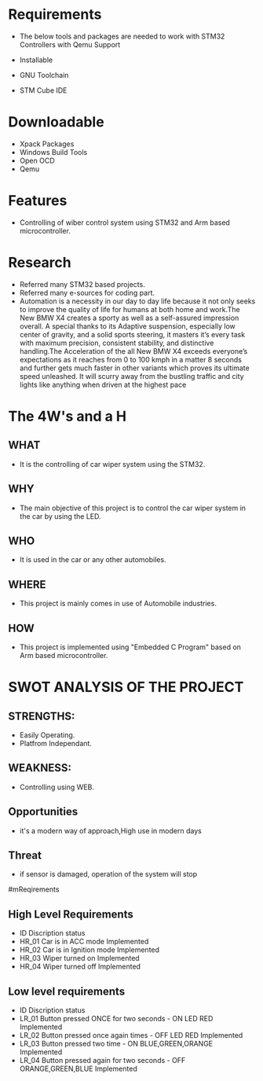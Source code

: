 # Requirements
* The below tools and packages are needed to work with STM32 Controllers with Qemu Support

* Installable
* GNU Toolchain
* STM Cube IDE

# Downloadable
* Xpack Packages
* Windows Build Tools
* Open OCD
* Qemu

# Features
* Controlling of wiber control system using STM32 and Arm based microcontroller.

# Research
* Referred many STM32 based projects.
* Referred many e-sources for coding part.
* Automation is a necessity in our day to day life because it not only seeks to improve the quality of life for humans at both home and work.The New BMW X4 creates a sporty as well as a self-assured impression overall. A special thanks to its Adaptive suspension, especially low center of gravity, and a solid sports steering, it masters it’s every task with maximum precision, consistent stability, and distinctive handling.The Acceleration of the all New BMW X4 exceeds everyone’s expectations as it reaches from 0 to 100 kmph in a matter 8 seconds and further gets much faster in other variants which proves its ultimate speed unleashed. It will scurry away from the bustling traffic and city lights like anything when driven at the highest pace

# The 4W's and a H
## WHAT
* It is the controlling of car wiper system using the STM32.
## WHY
* The main objective of this project is to control the car wiper system in the car by using the LED.
## WHO
* It is used in the car or any other automobiles.
## WHERE
* This project is mainly comes in use of Automobile industries.
## HOW
* This project is implemented using "Embedded C Program" based on Arm based microcontroller.

# SWOT ANALYSIS OF THE PROJECT
## STRENGTHS:
* Easily Operating.
* Platfrom Independant.
## WEAKNESS:
* Controlling using WEB.
## Opportunities
* it's a modern way of approach,High use in modern days
## Threat
* if sensor is damaged, operation of the system will stop

#mReqirements
## High Level Requirements
* ID	                Discription	                              status
* HR_01	                Car is in ACC mode	                    Implemented
* HR_02	                Car is in Ignition mode	                    Implemented
* HR_03	                Wiper turned on	                            Implemented
* HR_04	                Wiper turned off                            Implemented

## Low level requirements
* ID	                 Discription	                                                  status
* LR_01	                 Button pressed ONCE for two seconds - ON LED RED	        Implemented
* LR_02	                 Button pressed once again times - OFF LED RED	                Implemented
* LR_03	                 Button pressed two time - ON BLUE,GREEN,ORANGE	                Implemented
* LR_04	                 Button pressed again for two seconds - OFF ORANGE,GREEN,BLUE	Implemented
